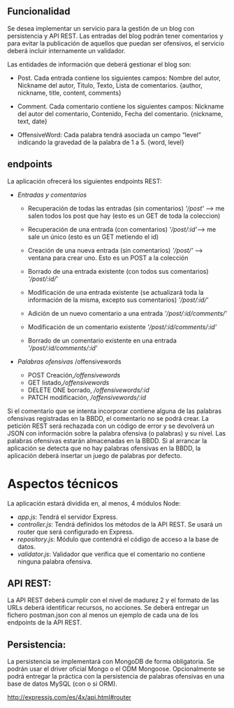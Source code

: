 ## Funcionalidad
Se desea implementar un servicio para la gestión de un blog con persistencia y API REST. Las entradas del blog podrán tener comentarios y para evitar la publicación de aquellos que puedan ser ofensivos, el servicio deberá incluir internamente un validador.

Las entidades de información que deberá gestionar el blog son:

- Post. Cada entrada contiene los siguientes campos: Nombre del autor, Nickname del autor, Titulo, Texto, Lista de comentarios. {author, nickname, title, content, comments}

- Comment. Cada comentario contiene los siguientes campos: Nickname del autor del comentario, Contenido, Fecha del comentario. {nickname, text, date}

- OffensiveWord: Cada palabra tendrá asociada un campo “level” indicando la gravedad de la palabra de 1 a 5.
    {word, level}

## endpoints
La aplicación ofrecerá los siguientes endpoints REST:

- *Entradas y comentarios*
    - Recuperación de todas las entradas (sin comentarios)
    *'/post'* --> me salen todos los post que hay (esto es un GET de toda la coleccion)

    - Recuperación de una entrada (con comentarios)
    *'/post/:id'*--> me sale un único (esto es un GET metiendo el id)

    - Creación de una nueva entrada (sin comentarios)
    *'/post/'* --> ventana para crear uno. Esto es un POST a la colección

    - Borrado de una entrada existente (con todos sus comentarios)
    *'/post/:id/*'

    - Modificación de una entrada existente (se actualizará toda la información de la misma, excepto sus comentarios)
    *'/post/:id/'*

    - Adición de un nuevo comentario a una entrada
    *'/post/:id/comments/'*

    - Modificación de un comentario existente
    *'/post/:id/comments/:id'*

    - Borrado de un comentario existente en una entrada
    *'/post/:id/comments/:id'*


- *Palabras ofensivas*
    /offensivewords    
    - POST Creación,*/offensivewords*
    - GET listado,*/offensivewords*
    - DELETE ONE borrado, */offensivewords/:id*
    - PATCH modificación, */offensivewords/:id*

Si el comentario que se intenta incorporar contiene alguna de las palabras ofensivas registradas en la BBDD, el comentario no se podrá crear. La petición REST será rechazada con un código de error y se devolverá un JSON con información sobre la palabra ofensiva (o palabras) y su nivel. Las palabras ofensivas estarán almacenadas en la BBDD. Si al arrancar la aplicación se detecta que no hay palabras ofensivas en la BBDD, la aplicación deberá insertar un juego de palabras por defecto.

# Aspectos técnicos
La aplicación estará dividida en, al menos, 4 módulos Node: 
- *app.js*: Tendrá el servidor Express. 
- *controller.js*: Tendrá definidos los métodos de la API REST. Se usará un router que será configurado en Express.
- *repository.js*: Módulo que contendrá el código de acceso a la base de datos.
- *validator.js*: Validador que verifica que el comentario no contiene ninguna palabra ofensiva.

## API REST:
La API REST deberá cumplir con el nivel de madurez 2 y el formato de las URLs deberá identificar recursos, no acciones.
Se deberá entregar un fichero postman.json con al menos un ejemplo de cada una de los endpoints de la API REST.

## Persistencia:
La persistencia se implementará con MongoDB de forma obligatoria. Se podrán usar el driver oficial Mongo o el ODM Mongoose.
Opcionalmente se podrá entregar la práctica con la persistencia de palabras ofensivas en una base de datos MySQL (con o si ORM).


 http://expressjs.com/es/4x/api.html#router